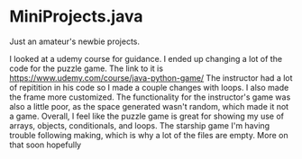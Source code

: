 # MiniProjects.java
Just an amateur's newbie projects.


I looked at a udemy course for guidance. I ended up changing a lot of the code for the puzzle game. 
The link to it is https://www.udemy.com/course/java-python-game/
The instructor had a lot of repitition in his code so I made a couple changes with loops. I also made the frame more customized. 
The functionality for the instructor's game was also a little poor, as the space generated wasn't random, which made it not a game. 
Overall, I feel like the puzzle game is great for showing my use of arrays, objects, conditionals, and loops.
The starship game I'm having trouble following making, which is why a lot of the files are empty. More on that soon hopefully

